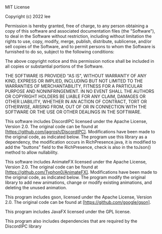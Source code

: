 MIT License

Copyright (c) 2022 lee

Permission is hereby granted, free of charge, to any person obtaining a copy
of this software and associated documentation files (the "Software"), to deal
in the Software without restriction, including without limitation the rights
to use, copy, modify, merge, publish, distribute, sublicense, and/or sell
copies of the Software, and to permit persons to whom the Software is
furnished to do so, subject to the following conditions:

The above copyright notice and this permission notice shall be included in all
copies or substantial portions of the Software.

THE SOFTWARE IS PROVIDED "AS IS", WITHOUT WARRANTY OF ANY KIND, EXPRESS OR
IMPLIED, INCLUDING BUT NOT LIMITED TO THE WARRANTIES OF MERCHANTABILITY,
FITNESS FOR A PARTICULAR PURPOSE AND NONINFRINGEMENT. IN NO EVENT SHALL THE
AUTHORS OR COPYRIGHT HOLDERS BE LIABLE FOR ANY CLAIM, DAMAGES OR OTHER
LIABILITY, WHETHER IN AN ACTION OF CONTRACT, TORT OR OTHERWISE, ARISING FROM,
OUT OF OR IN CONNECTION WITH THE SOFTWARE OR THE USE OR OTHER DEALINGS IN THE
SOFTWARE.


This software includes DiscordIPC licensed under the Apache License, Version 2.0. The original code can be found at [https://github.com/jagrosh/DiscordIPC]. Modifications have been made to the original code, as indicated below.
The program use this library as a dependency, the modification occurs in 
RichPresence.java, it is modified to add the "buttons" field to the RichPresence, 
check is also in the toJson()
method to allow nullability.

This software includes AnimateFX licensed under the Apache License, Version 2.0. The original code can be found at [https://github.com/Typhon0/AnimateFX]. Modifications have been 
made to the original code, as indicated below. The program modify the original library to add new animations, change or modify existing animations, and deleting the unused animation.

This program includes gson, licensed under the Apache License, Version 2.0. The original code can be found at [https://github.com/google/gson].

This program includes JavaFX licensed under the GPL license.

This program also includes dependencies that are required by the DiscordIPC library


